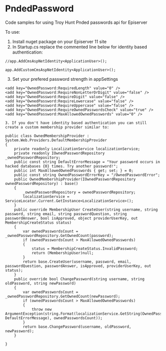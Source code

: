 # PndedPassword
Code samples for using Troy Hunt Pnded passwords api for Episerver

To use:

1. Install nuget package on your Episerver 11 site
2. In Startup.cs replace the commented line below for identity based authentication:
```
//app.AddCmsAspNetIdentity<ApplicationUser>();
  
app.AddCustomCmsAspNetIdentity<ApplicationUser>();
```
3. Set your prefered password strength in appSettings
```
<add key="OwnedPassword:RequiredLength" value="0" />
<add key="OwnedPassword:RequireNonLetterOrDigit" value="false" />
<add key="OwnedPassword:RequireDigit" value="false" />
<add key="OwnedPassword:RequireLowercase" value="false" />
<add key="OwnedPassword:RequireUppercase" value="false" />
<add key="OwnedPassword:RequireOwnedPasswordsCheck" value="true" />
<add key="OwnedPassword:MaxAllowedOwnedPasswords" value="0" />
```
```
3. If you don't have identity based authentication you can still create a custom membership provider similar to:
```
    public class OwnedMembershipProvider : System.Web.Providers.DefaultMembershipProvider
    {
        private readonly LocalizationService localizationService;
        private readonly IOwnedPasswordRepository _ownedPasswordRepository;
        public const string DefaultErrorMessage = "Your password occurs in hacked databases {0} times. Try another password!";
        public int MaxAllowedOwnedPasswords { get; set; } = 0;
        public const string OwnedPasswordErrorKey = "/OwnedPasswordError";
        public OwnedMembershipProvider(IOwnedPasswordRepository ownedPasswordRepository) : base()
        {
            _ownedPasswordRepository = ownedPasswordRepository;
            localizationService = ServiceLocator.Current.GetInstance<LocalizationService>();
        }
        public override MembershipUser CreateUser(string username, string password, string email, string passwordQuestion, string passwordAnswer, bool isApproved, object providerUserKey, out MembershipCreateStatus status)
        {
            var ownedPasswordsCount = _ownedPasswordRepository.GetOwnedCount(password);
            if (ownedPasswordsCount > MaxAllowedOwnedPasswords)
            {
                status = MembershipCreateStatus.InvalidPassword;
                return (MembershipUser)null;
            }
            return base.CreateUser(username, password, email, passwordQuestion, passwordAnswer, isApproved, providerUserKey, out status);
        }
        public override bool ChangePassword(string username, string oldPassword, string newPassword)
        {
            var ownedPasswordsCount = _ownedPasswordRepository.GetOwnedCount(newPassword);
            if (ownedPasswordsCount > MaxAllowedOwnedPasswords)
            {
                throw new ArgumentException(string.Format(localizationService.GetString(OwnedPasswordErrorKey, DefaultErrorMessage), ownedPasswordsCount));
            }
            return base.ChangePassword(username, oldPassword, newPassword);
        }

    }
```
